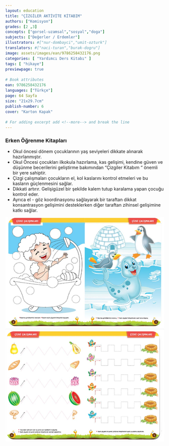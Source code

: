 ```yaml
---
layout: education
title: "ÇİZGİLER AKTİVİTE KİTABIM"
authors: ["Komisyon"]
grades: [2 ,3]
concepts: ["gorsel-uzamsal","sosyal","doga"]
subjects: ["Değerler / Erdemler"]
illustrators: #["nur-dombayci","umit-ozturk"]
translators: #["naci-turan","burak-dogru"]
image: assets/images/ean/9786258432176.png
categories: [ "Yardımcı Ders Kitabı" ]
tags: [ "hikaye"]
previewpage: true

# Book attributes
ean: 9786258432176
languages: ["Türkçe"]
page: 64 Sayfa
size: "21x29.7cm"
publish-number: 6
cover: "Karton Kapak"

# For adding excerpt add <!--more--> and break the line
---
```

<!--more--> 

### Erken Öğrenme Kitapları
- Okul öncesi dönem çocuklarının yaş seviyeleri dikkate alınarak hazırlanmıştır.
- Okul Öncesi çocukları ilkokula hazırlama, kas gelişimi, kendine güven ve düşünme becerilerini geliştirme bakımından “Çizgiler Kitabım “ önemli bir yere sahiptir.
- Çizgi çalışmaları çocukların el, kol kaslarını kontrol etmeleri ve bu kasların güçlenmesini sağlar.
- Dikkati artırır. Gelişigüzel bir şekilde kalem tutup karalama yapan çocuğu kontrol eder.
- Ayrıca el - göz koordinasyonu sağlayarak  bir taraftan dikkat konsantrasyon gelişimini desteklerken diğer taraftan zihinsel gelişimine katkı sağlar.


<div class="container">
  <div class="row">
    <div class="col-12">
      <img src="/assets/images/educations/cizgiler-aktivite-kitabim/cizgileri-ornek-sayfa.jpg" alt="">
    </div>
    <div class="col-12">
      <img src="/assets/images/educations/cizgiler-aktivite-kitabim/cizgileri-ornek-sayfa1.jpg" alt="">
    </div>
      </div>
        </div>